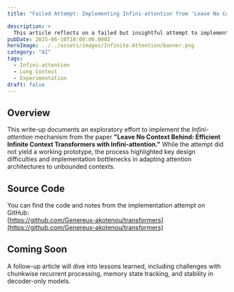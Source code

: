 ```yaml
---
title: "Failed Attempt: Implementing Infini-attention from 'Leave No Context Behind'"

description: >
  This article reflects on a failed but insightful attempt to implement the Infini-attention mechanism proposed in 'Leave No Context Behind,' focusing on the challenges of extending context length in Transformer models through memory-efficient mechanisms.
pubDate: 2025-06-10T10:00:00.000Z
heroImage: ../../assets/images/Infinite-Attention/banner.png
category: "AI"
tags:
  - Infini-attention
  - Long Context
  - Experimentation
draft: false
---
```


## Overview

This write-up documents an exploratory effort to implement the *Infini-attention* mechanism from the paper **"Leave No Context Behind: Efficient Infinite Context Transformers with Infini-attention."** While the attempt did not yield a working prototype, the process highlighted key design difficulties and implementation bottlenecks in adapting attention architectures to unbounded contexts.

## Source Code

You can find the code and notes from the implementation attempt on GitHub:  
[https://github.com/Genereux-akotenou/transformers](https://github.com/Genereux-akotenou/transformers)

## Coming Soon

A follow-up article will dive into lessons learned, including challenges with chunkwise recurrent processing, memory state tracking, and stability in decoder-only models.

